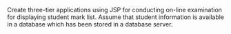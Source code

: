 Create three-tier applications using JSP for conducting on-line examination for displaying student mark list. Assume that student information is available in a database which has been stored in a database server.
